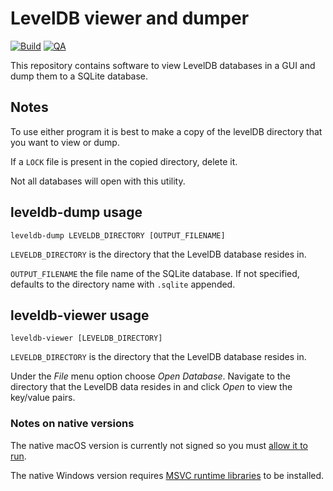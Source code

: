 # LevelDB viewer and dumper

[![Build](https://github.com/Tatsh/leveldb-py/actions/workflows/cmake.yml/badge.svg)](https://github.com/Tatsh/leveldb-py/actions/workflows/cmake.yml)
[![QA](https://github.com/Tatsh/leveldb-py/actions/workflows/qa.yml/badge.svg)](https://github.com/Tatsh/leveldb-py/actions/workflows/qa.yml)

This repository contains software to view LevelDB databases in a GUI and dump them to a SQLite database.

## Notes

To use either program it is best to make a copy of the levelDB directory that you want to view or dump.

If a `LOCK` file is present in the copied directory, delete it.

Not all databases will open with this utility.

## leveldb-dump usage

```shell
leveldb-dump LEVELDB_DIRECTORY [OUTPUT_FILENAME]
```

`LEVELDB_DIRECTORY` is the directory that the LevelDB database resides in.

`OUTPUT_FILENAME` the file name of the SQLite database. If not specified, defaults to the directory
name with `.sqlite` appended.

## leveldb-viewer usage

```shell
leveldb-viewer [LEVELDB_DIRECTORY]
```

`LEVELDB_DIRECTORY` is the directory that the LevelDB database resides in.

Under the _File_ menu option choose _Open Database_. Navigate to the directory that the LevelDB
data resides in and click _Open_ to view the key/value pairs.

### Notes on native versions

The native macOS version is currently not signed so you must [allow it to run](https://support.apple.com/en-gb/guide/mac-help/mh40616/mac).

The native Windows version requires [MSVC runtime libraries](https://learn.microsoft.com/en-us/cpp/windows/latest-supported-vc-redist?view=msvc-170#visual-studio-2015-2017-2019-and-2022)
to be installed.
